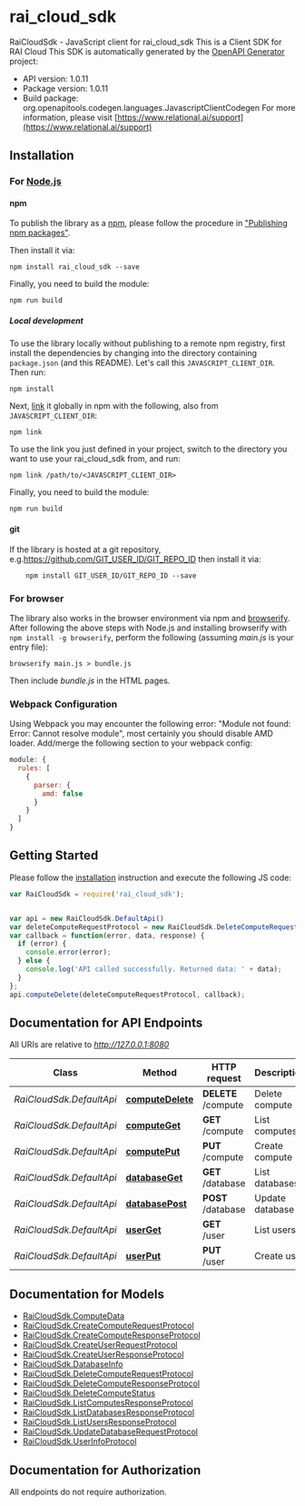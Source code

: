 # rai_cloud_sdk

RaiCloudSdk - JavaScript client for rai_cloud_sdk
This is a Client SDK for RAI Cloud
This SDK is automatically generated by the [OpenAPI Generator](https://openapi-generator.tech) project:

- API version: 1.0.11
- Package version: 1.0.11
- Build package: org.openapitools.codegen.languages.JavascriptClientCodegen
For more information, please visit [https://www.relational.ai/support](https://www.relational.ai/support)

## Installation

### For [Node.js](https://nodejs.org/)

#### npm

To publish the library as a [npm](https://www.npmjs.com/), please follow the procedure in ["Publishing npm packages"](https://docs.npmjs.com/getting-started/publishing-npm-packages).

Then install it via:

```shell
npm install rai_cloud_sdk --save
```

Finally, you need to build the module:

```shell
npm run build
```

##### Local development

To use the library locally without publishing to a remote npm registry, first install the dependencies by changing into the directory containing `package.json` (and this README). Let's call this `JAVASCRIPT_CLIENT_DIR`. Then run:

```shell
npm install
```

Next, [link](https://docs.npmjs.com/cli/link) it globally in npm with the following, also from `JAVASCRIPT_CLIENT_DIR`:

```shell
npm link
```

To use the link you just defined in your project, switch to the directory you want to use your rai_cloud_sdk from, and run:

```shell
npm link /path/to/<JAVASCRIPT_CLIENT_DIR>
```

Finally, you need to build the module:

```shell
npm run build
```

#### git

If the library is hosted at a git repository, e.g.https://github.com/GIT_USER_ID/GIT_REPO_ID
then install it via:

```shell
    npm install GIT_USER_ID/GIT_REPO_ID --save
```

### For browser

The library also works in the browser environment via npm and [browserify](http://browserify.org/). After following
the above steps with Node.js and installing browserify with `npm install -g browserify`,
perform the following (assuming *main.js* is your entry file):

```shell
browserify main.js > bundle.js
```

Then include *bundle.js* in the HTML pages.

### Webpack Configuration

Using Webpack you may encounter the following error: "Module not found: Error:
Cannot resolve module", most certainly you should disable AMD loader. Add/merge
the following section to your webpack config:

```javascript
module: {
  rules: [
    {
      parser: {
        amd: false
      }
    }
  ]
}
```

## Getting Started

Please follow the [installation](#installation) instruction and execute the following JS code:

```javascript
var RaiCloudSdk = require('rai_cloud_sdk');


var api = new RaiCloudSdk.DefaultApi()
var deleteComputeRequestProtocol = new RaiCloudSdk.DeleteComputeRequestProtocol(); // {DeleteComputeRequestProtocol} Compute to be deleted
var callback = function(error, data, response) {
  if (error) {
    console.error(error);
  } else {
    console.log('API called successfully. Returned data: ' + data);
  }
};
api.computeDelete(deleteComputeRequestProtocol, callback);

```

## Documentation for API Endpoints

All URIs are relative to *http://127.0.0.1:8080*

Class | Method | HTTP request | Description
------------ | ------------- | ------------- | -------------
*RaiCloudSdk.DefaultApi* | [**computeDelete**](docs/DefaultApi.md#computeDelete) | **DELETE** /compute | Delete compute
*RaiCloudSdk.DefaultApi* | [**computeGet**](docs/DefaultApi.md#computeGet) | **GET** /compute | List computes
*RaiCloudSdk.DefaultApi* | [**computePut**](docs/DefaultApi.md#computePut) | **PUT** /compute | Create compute
*RaiCloudSdk.DefaultApi* | [**databaseGet**](docs/DefaultApi.md#databaseGet) | **GET** /database | List databases
*RaiCloudSdk.DefaultApi* | [**databasePost**](docs/DefaultApi.md#databasePost) | **POST** /database | Update database
*RaiCloudSdk.DefaultApi* | [**userGet**](docs/DefaultApi.md#userGet) | **GET** /user | List users
*RaiCloudSdk.DefaultApi* | [**userPut**](docs/DefaultApi.md#userPut) | **PUT** /user | Create user


## Documentation for Models

 - [RaiCloudSdk.ComputeData](docs/ComputeData.md)
 - [RaiCloudSdk.CreateComputeRequestProtocol](docs/CreateComputeRequestProtocol.md)
 - [RaiCloudSdk.CreateComputeResponseProtocol](docs/CreateComputeResponseProtocol.md)
 - [RaiCloudSdk.CreateUserRequestProtocol](docs/CreateUserRequestProtocol.md)
 - [RaiCloudSdk.CreateUserResponseProtocol](docs/CreateUserResponseProtocol.md)
 - [RaiCloudSdk.DatabaseInfo](docs/DatabaseInfo.md)
 - [RaiCloudSdk.DeleteComputeRequestProtocol](docs/DeleteComputeRequestProtocol.md)
 - [RaiCloudSdk.DeleteComputeResponseProtocol](docs/DeleteComputeResponseProtocol.md)
 - [RaiCloudSdk.DeleteComputeStatus](docs/DeleteComputeStatus.md)
 - [RaiCloudSdk.ListComputesResponseProtocol](docs/ListComputesResponseProtocol.md)
 - [RaiCloudSdk.ListDatabasesResponseProtocol](docs/ListDatabasesResponseProtocol.md)
 - [RaiCloudSdk.ListUsersResponseProtocol](docs/ListUsersResponseProtocol.md)
 - [RaiCloudSdk.UpdateDatabaseRequestProtocol](docs/UpdateDatabaseRequestProtocol.md)
 - [RaiCloudSdk.UserInfoProtocol](docs/UserInfoProtocol.md)


## Documentation for Authorization

All endpoints do not require authorization.
